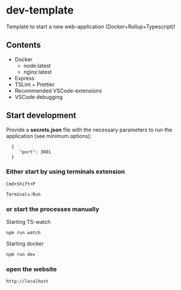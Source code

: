 # dev-template

Template to start a new web-application (Docker+Rollup+Typescript)!

## Contents

- Docker
  - node:latest
  - nginx:latest
- Express
- TSLint + Prettier
- Recommended VSCode-extensions
- VSCode debugging

## Start development

Provide a **secrets.json** file with the necessary parameters to run the application (see minimum options):

      {
         "port": 3001
      }

### Either start by using terminals extension

    Cmd+Shift+P

    Terminals:Run

### or start the processes manually

Starting TS-watch

    npm run watch

Starting docker

    npm run dev

### open the website

    http://localhost